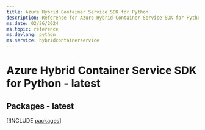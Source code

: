 ```yaml
---
title: Azure Hybrid Container Service SDK for Python
description: Reference for Azure Hybrid Container Service SDK for Python
ms.date: 02/26/2024
ms.topic: reference
ms.devlang: python
ms.service: hybridcontainerservice
---
```

# Azure Hybrid Container Service SDK for Python - latest
## Packages - latest
[!INCLUDE [packages](hybrid-container-service-index.md)]